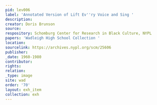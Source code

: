 ```yaml
---
pid: lev006
label: 'Annotated Version of Lift Ev''ry Voice and Sing '
description:
creator: Doris Brunson
source:
respository: Schomburg Center for Research in Black Culture, NYPL
papers: 'Wadleigh High School Collection '
location:
sourcelink: https://archives.nypl.org/scm/25606
publisher:
_date: 1960-1980
contributor:
rights:
relation:
_type: image
site: wad
order: '70'
layout: exh_item
collection: exh
---
```

